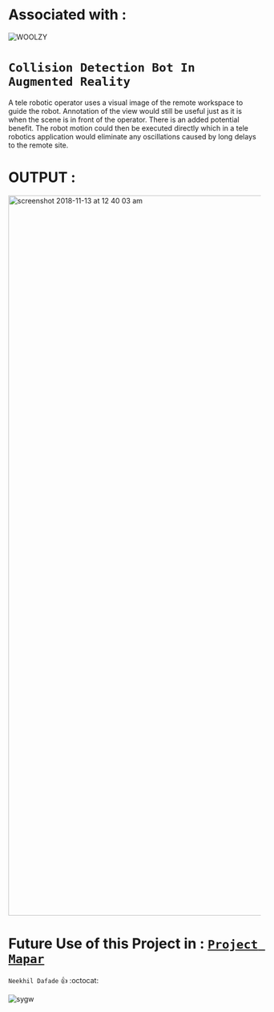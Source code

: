 # Associated with :


![WOOLZY](https://user-images.githubusercontent.com/26859754/128001202-99dd146c-95bf-41a1-9e19-b2d72875464f.png)



# ` Collision Detection Bot In Augmented Reality `


A tele robotic operator uses a visual image of the remote workspace to guide the robot. Annotation of the view would still be useful just as it is when the scene is in front of the operator. There is an added potential benefit. The robot motion could then be executed directly which in a tele robotics application would eliminate any oscillations caused by long delays to the remote site.


# OUTPUT :
<img width="1438" alt="screenshot 2018-11-13 at 12 40 03 am" src="https://user-images.githubusercontent.com/26859754/48369563-ed1b8f00-e6dc-11e8-8945-861bc52f6a03.png">


# Future Use of this Project in : [`Project Mapar` ](https://github.com/NeekhilD/PROJECT-MAPAR.git)



`Neekhil Dafade`
:+1: 
:octocat:

![sygw](https://user-images.githubusercontent.com/26859754/48368592-28688e80-e6da-11e8-9c9a-aab32f25745b.gif)
